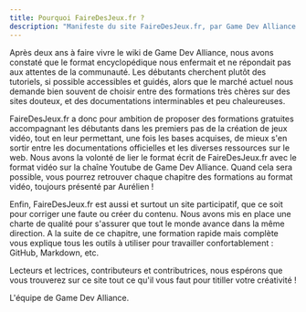 ```yaml
---
title: Pourquoi FaireDesJeux.fr ?
description: "Manifeste du site FaireDesJeux.fr, par Game Dev Alliance."
---
```


Après deux ans à faire vivre le wiki de Game Dev Alliance, nous avons constaté que le format encyclopédique nous enfermait et ne répondait pas aux attentes de la communauté. Les débutants cherchent plutôt des tutoriels, si possible accessibles et guidés, alors que le marché actuel nous demande bien souvent de choisir entre des formations très chères sur des sites douteux, et des documentations interminables et peu chaleureuses.

FaireDesJeux.fr a donc pour ambition de proposer des formations gratuites accompagnant les débutants dans les premiers pas de la création de jeux vidéo, tout en leur permettant, une fois les bases acquises, de mieux s'en sortir entre les documentations officielles et les diverses ressources sur le web. Nous avons la volonté de lier le format écrit de FaireDesJeux.fr avec le format vidéo sur la chaîne Youtube de Game Dev Alliance. Quand cela sera possible, vous pourrez retrouver chaque chapitre des formations au format vidéo, toujours présenté par Aurélien !

Enfin, FaireDesJeux.fr est aussi et surtout un site participatif, que ce soit pour corriger une faute ou créer du contenu. Nous avons mis en place une charte de qualité pour s'assurer que tout le monde avance dans la même direction. A la suite de ce chapitre, une formation rapide mais complète vous explique tous les outils à utiliser pour travailler confortablement : GitHub, Markdown, etc.

Lecteurs et lectrices, contributeurs et contributrices, nous espérons que vous trouverez sur ce site tout ce qu'il vous faut pour titiller votre créativité !

L'équipe de Game Dev Alliance.
